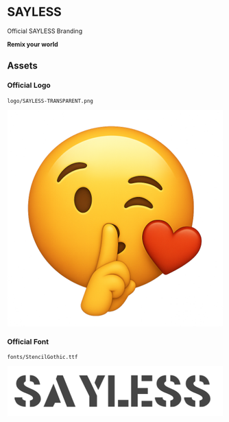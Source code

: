 # SAYLESS

Official SAYLESS Branding

**Remix your world**

## Assets

### Official Logo

`logo/SAYLESS-TRANSPARENT.png`

![SAYLESS](logo/SAYLESS-TRANSPARENT.png)

### Official Font

`fonts/StencilGothic.ttf`

![SAYLESS](etc/SAYLESS-font-sample.png)
